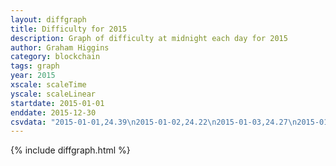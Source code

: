 ```yaml
---
layout: diffgraph
title: Difficulty for 2015
description: Graph of difficulty at midnight each day for 2015
author: Graham Higgins
category: blockchain
tags: graph
year: 2015
xscale: scaleTime
yscale: scaleLinear
startdate: 2015-01-01
enddate: 2015-12-30
csvdata: "2015-01-01,24.39\n2015-01-02,24.22\n2015-01-03,24.27\n2015-01-04,24.20\n2015-01-05,23.88\n2015-01-06,23.61\n2015-01-07,23.75\n2015-01-08,23.71\n2015-01-09,23.71\n2015-01-10,23.76\n2015-01-11,23.71\n2015-01-12,23.62\n2015-01-13,23.90\n2015-01-14,23.91\n2015-01-15,23.91\n2015-01-16,24.03\n2015-01-17,23.73\n2015-01-18,23.92\n2015-01-19,24.01\n2015-01-20,23.99\n2015-01-21,23.87\n2015-01-22,23.74\n2015-01-23,23.60\n2015-01-24,23.87\n2015-01-25,23.78\n2015-01-26,23.87\n2015-01-27,23.77\n2015-01-28,23.78\n2015-01-29,23.87\n2015-01-30,23.87\n2015-01-31,23.91\n2015-02-01,23.88\n2015-02-02,24.06\n2015-02-03,23.89\n2015-02-04,23.48\n2015-02-05,23.79\n2015-02-06,23.83\n2015-02-07,23.88\n2015-02-08,23.83\n2015-02-09,23.79\n2015-02-10,23.75\n2015-02-11,23.70\n2015-02-12,23.66\n2015-02-13,23.67\n2015-02-14,23.75\n2015-02-15,23.78\n2015-02-16,23.69\n2015-02-17,23.72\n2015-02-18,23.35\n2015-02-19,23.37\n2015-02-20,23.44\n2015-02-21,23.17\n2015-02-22,23.39\n2015-02-23,23.49\n2015-02-24,23.26\n2015-02-25,23.31\n2015-02-26,23.35\n2015-02-27,23.26\n2015-02-28,23.29\n2015-03-01,23.27\n2015-03-02,23.34\n2015-03-03,23.11\n2015-03-04,23.24\n2015-03-05,23.27\n2015-03-06,23.12\n2015-03-07,23.26\n2015-03-08,23.15\n2015-03-09,23.26\n2015-03-10,23.10\n2015-03-11,22.92\n2015-03-12,22.99\n2015-03-13,23.02\n2015-03-14,23.07\n2015-03-15,23.06\n2015-03-16,23.02\n2015-03-17,22.94\n2015-03-18,23.03\n2015-03-19,23.04\n2015-03-20,23.06\n2015-03-21,23.20\n2015-03-22,23.09\n2015-03-23,23.10\n2015-03-24,22.98\n2015-03-25,22.94\n2015-03-26,22.96\n2015-03-27,22.95\n2015-03-28,22.93\n2015-03-29,22.99\n2015-03-30,22.98\n2015-03-31,23.03\n2015-04-01,22.91\n2015-04-02,22.92\n2015-04-03,22.89\n2015-04-04,22.88\n2015-04-05,22.80\n2015-04-06,22.77\n2015-04-07,22.73\n2015-04-08,22.73\n2015-04-09,22.74\n2015-04-10,22.90\n2015-04-11,22.72\n2015-04-12,22.65\n2015-04-13,22.62\n2015-04-14,22.64\n2015-04-15,22.68\n2015-04-16,22.65\n2015-04-17,22.61\n2015-04-18,22.78\n2015-04-19,22.80\n2015-04-20,22.74\n2015-04-21,22.57\n2015-04-22,22.64\n2015-04-23,22.69\n2015-04-24,22.73\n2015-04-25,22.68\n2015-04-26,22.49\n2015-04-27,22.56\n2015-04-28,22.43\n2015-04-29,22.47\n2015-04-30,22.53\n2015-05-01,22.59\n2015-05-02,22.44\n2015-05-03,22.56\n2015-05-04,22.66\n2015-05-05,22.72\n2015-05-06,22.61\n2015-05-07,22.50\n2015-05-08,22.61\n2015-05-09,22.58\n2015-05-10,22.55\n2015-05-11,22.60\n2015-05-12,22.57\n2015-05-13,22.48\n2015-05-14,22.36\n2015-05-15,22.39\n2015-05-16,22.55\n2015-05-17,22.51\n2015-05-18,22.62\n2015-05-19,22.60\n2015-05-20,22.55\n2015-05-21,22.59\n2015-05-22,22.57\n2015-05-23,22.49\n2015-05-24,22.56\n2015-05-25,22.50\n2015-05-26,22.59\n2015-05-27,22.43\n2015-05-28,22.50\n2015-05-29,22.58\n2015-05-30,22.44\n2015-05-31,22.51\n2015-06-01,22.49\n2015-06-02,22.31\n2015-06-03,20.55\n2015-06-04,19.92\n2015-06-05,20.10\n2015-06-06,20.28\n2015-06-07,20.22\n2015-06-08,20.32\n2015-06-09,20.40\n2015-06-10,21.92\n2015-06-11,20.40\n2015-06-12,20.25\n2015-06-13,21.92\n2015-06-14,21.82\n2015-06-15,22.02\n2015-06-16,22.01\n2015-06-17,21.73\n2015-06-18,21.73\n2015-06-19,21.83\n2015-06-20,21.80\n2015-06-21,21.62\n2015-06-22,21.77\n2015-06-23,21.69\n2015-06-24,21.66\n2015-06-25,21.67\n2015-06-26,21.76\n2015-06-27,21.61\n2015-06-28,21.72\n2015-06-29,21.78\n2015-06-30,21.80\n2015-07-01,21.71\n2015-07-02,21.78\n2015-07-03,21.65\n2015-07-04,21.82\n2015-07-05,21.78\n2015-07-06,21.62\n2015-07-07,21.69\n2015-07-08,21.61\n2015-07-09,21.71\n2015-07-10,21.57\n2015-07-11,21.68\n2015-07-12,21.69\n2015-07-13,21.65\n2015-07-14,21.72\n2015-07-15,21.58\n2015-07-16,21.68\n2015-07-17,21.61\n2015-07-18,21.75\n2015-07-19,21.73\n2015-07-20,21.76\n2015-07-21,21.62\n2015-07-22,21.69\n2015-07-23,21.69\n2015-07-24,21.81\n2015-07-25,21.54\n2015-07-26,21.66\n2015-07-27,21.62\n2015-07-28,21.60\n2015-07-29,21.65\n2015-07-30,21.67\n2015-07-31,21.79\n2015-08-01,21.71\n2015-08-02,21.68\n2015-08-03,21.72\n2015-08-04,21.58\n2015-08-05,21.58\n2015-08-06,21.66\n2015-08-07,21.65\n2015-08-08,21.50\n2015-08-09,21.64\n2015-08-10,21.50\n2015-08-11,21.66\n2015-08-12,21.56\n2015-08-13,21.63\n2015-08-14,21.72\n2015-08-15,21.54\n2015-08-16,21.60\n2015-08-17,21.70\n2015-08-18,21.80\n2015-08-19,21.61\n2015-08-20,21.57\n2015-08-21,21.54\n2015-08-22,21.61\n2015-08-23,21.46\n2015-08-24,21.52\n2015-08-25,21.64\n2015-08-26,21.43\n2015-08-27,21.51\n2015-08-28,21.64\n2015-08-29,21.79\n2015-08-30,21.68\n2015-08-31,21.77\n2015-09-01,21.72\n2015-09-02,21.83\n2015-09-03,21.68\n2015-09-04,21.73\n2015-09-05,21.61\n2015-09-06,21.72\n2015-09-07,21.59\n2015-09-08,21.74\n2015-09-09,21.71\n2015-09-10,21.74\n2015-09-11,21.60\n2015-09-12,21.75\n2015-09-13,21.63\n2015-09-14,21.66\n2015-09-15,21.68\n2015-09-16,21.74\n2015-09-17,21.58\n2015-09-18,21.76\n2015-09-19,21.66\n2015-09-20,21.66\n2015-09-21,21.73\n2015-09-22,21.77\n2015-09-23,21.65\n2015-09-24,21.66\n2015-09-25,21.72\n2015-09-26,21.61\n2015-09-27,21.62\n2015-09-28,21.75\n2015-09-29,21.61\n2015-09-30,21.58\n2015-10-01,21.65\n2015-10-02,21.57\n2015-10-03,21.67\n2015-10-04,21.69\n2015-10-05,21.76\n2015-10-06,21.65\n2015-10-07,21.69\n2015-10-08,21.79\n2015-10-09,21.67\n2015-10-10,21.60\n2015-10-11,21.76\n2015-10-12,21.73\n2015-10-13,21.56\n2015-10-14,21.77\n2015-10-15,21.59\n2015-10-16,21.57\n2015-10-17,21.64\n2015-10-18,21.72\n2015-10-19,21.65\n2015-10-20,21.57\n2015-10-21,21.70\n2015-10-22,21.61\n2015-10-23,21.50\n2015-10-24,21.52\n2015-10-25,21.53\n2015-10-26,21.50\n2015-10-27,21.50\n2015-10-28,21.75\n2015-10-29,21.66\n2015-10-30,21.62\n2015-10-31,21.59\n2015-11-01,21.71\n2015-11-02,21.65\n2015-11-03,21.18\n2015-11-04,21.62\n2015-11-05,21.73\n2015-11-06,21.44\n2015-11-07,21.63\n2015-11-08,21.69\n2015-11-09,21.61\n2015-11-10,21.64\n2015-11-11,21.54\n2015-11-12,21.59\n2015-11-13,21.53\n2015-11-14,21.65\n2015-11-15,21.63\n2015-11-16,21.75\n2015-11-17,21.66\n2015-11-18,21.52\n2015-11-19,21.68\n2015-11-20,21.69\n2015-11-21,21.54\n2015-11-22,21.76\n2015-11-23,21.70\n2015-11-24,21.70\n2015-11-25,21.61\n2015-11-26,21.74\n2015-11-27,21.61\n2015-11-28,21.60\n2015-11-29,21.56\n2015-11-30,21.56\n2015-12-01,21.52\n2015-12-02,21.74\n2015-12-03,21.63\n2015-12-04,21.58\n2015-12-05,21.63\n2015-12-06,21.76\n2015-12-07,21.71\n2015-12-08,21.58\n2015-12-09,21.77\n2015-12-10,21.63\n2015-12-11,21.60\n2015-12-12,21.63\n2015-12-13,21.77\n2015-12-14,21.63\n2015-12-15,21.64\n2015-12-16,21.57\n2015-12-17,21.69\n2015-12-18,21.46\n2015-12-19,21.60\n2015-12-20,21.04\n2015-12-21,20.56\n2015-12-22,20.45\n2015-12-23,20.42\n2015-12-24,20.52\n2015-12-25,20.62\n2015-12-26,20.52\n2015-12-27,20.59\n2015-12-28,20.76\n2015-12-29,20.81\n2015-12-30,20.61"
---
```


{% include diffgraph.html %}

